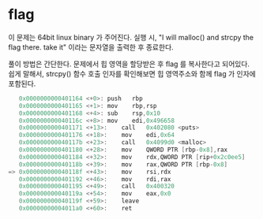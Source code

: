 # flag
이 문제는 64bit linux binary 가 주어진다.
실행 시, "I will malloc() and strcpy the flag there. take it" 이라는 문자열을 출력한 후 종료한다.

풀이 방법은 간단한다. 문제에서 힙 영역을 할당받은 후 flag 를 복사한다고 되어있다. 
쉽게 말해서, strcpy() 함수 호출 인자를 확인해보면 힙 영역주소와 함께 flag 가 인자에 포함된다.

```c
   0x0000000000401164 <+0>:	push   rbp
   0x0000000000401165 <+1>:	mov    rbp,rsp
   0x0000000000401168 <+4>:	sub    rsp,0x10
   0x000000000040116c <+8>:	mov    edi,0x496658
   0x0000000000401171 <+13>:	call   0x402080 <puts>
   0x0000000000401176 <+18>:	mov    edi,0x64
   0x000000000040117b <+23>:	call   0x4099d0 <malloc>
   0x0000000000401180 <+28>:	mov    QWORD PTR [rbp-0x8],rax
   0x0000000000401184 <+32>:	mov    rdx,QWORD PTR [rip+0x2c0ee5]        # 0x6c2070 <flag>
   0x000000000040118b <+39>:	mov    rax,QWORD PTR [rbp-0x8]
=> 0x000000000040118f <+43>:	mov    rsi,rdx
   0x0000000000401192 <+46>:	mov    rdi,rax
   0x0000000000401195 <+49>:	call   0x400320
   0x000000000040119a <+54>:	mov    eax,0x0
   0x000000000040119f <+59>:	leave  
   0x00000000004011a0 <+60>:	ret    

```